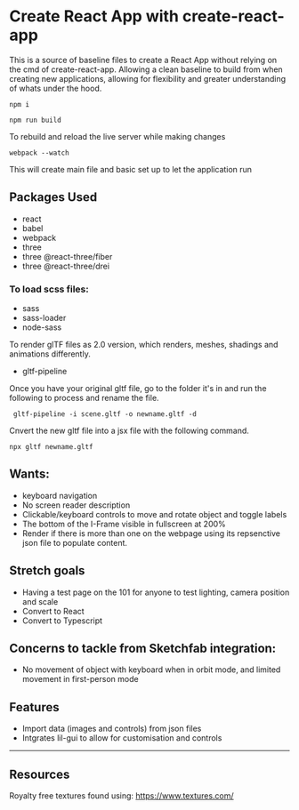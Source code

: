# Create React App with create-react-app

This is a source of baseline files to create a React App without relying on the cmd of create-react-app. Allowing a clean baseline to build from when creating new applications, allowing for flexibility and greater understanding of whats under the hood. 

```
npm i
```
```
npm run build
```
To rebuild and reload the live server while making changes
```
webpack --watch
```
This will create main file and basic set up to let the application run 

## Packages Used
- react
- babel
- webpack 
- three
- three @react-three/fiber
- three @react-three/drei

### To load scss files:
- sass
- sass-loader
- node-sass

To render glTF files as 2.0 version, which renders, meshes, shadings and animations differently. 
- gltf-pipeline

Once you have your original gltf file, go to the folder it's in and run the following to process and rename the file. 

```
 gltf-pipeline -i scene.gltf -o newname.gltf -d
```
Cnvert the new gltf file into a jsx file with the following command.
```
npx gltf newname.gltf
```

## Wants: 
- keyboard navigation 
- No screen reader description
- Clickable/keyboard controls to move and rotate object and toggle labels
- The bottom of the I-Frame visible in fullscreen at 200%
- Render if there is more than one on the webpage using its repsenctive json file to populate content.


## Stretch goals
- Having a test page on the 101 for anyone to test lighting, camera position and scale 
- Convert to React
- Convert to Typescript

## Concerns to tackle from Sketchfab integration:
- No movement of object with keyboard when in orbit mode, and limited movement in first-person mode


## Features
- Import data (images and controls) from json files
- Intgrates lil-gui to allow for customisation and controls
---

## Resources
Royalty free textures found using: https://www.textures.com/
